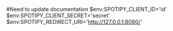 
#Need to update documentation 
$env:SPOTIPY_CLIENT_ID='id'
$env:SPOTIPY_CLIENT_SECRET='secret'
$env:SPOTIPY_REDIRECT_URI='http://127.0.0.1:8080/'

